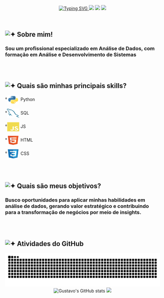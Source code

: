 ##
<div align="center">
  <a href="https://git.io/typing-svg"><img src="https://readme-typing-svg.demolab.com?font=Fira+Code&duration=4444&pause=444&color=FA8F36&background=FFFFFF00&center=true&vCenter=true&width=444&height=44&lines=%E2%9C%A6+GUSTAVO+ROCHA+%E2%9C%A6;%E2%9C%A6+ANALISTA+DE+DADOS+%E2%9C%A6" alt="Typing SVG"> </a>
  <img src="https://media.licdn.com/dms/image/v2/D4D16AQFhArVssiPf7g/profile-displaybackgroundimage-shrink_350_1400/profile-displaybackgroundimage-shrink_350_1400/0/1698456903212?e=1736985600&v=beta&t=zHoo-fAXawN6gf-Uyf1r0x9o4NB-VVPDFXKXsUYJIMA"> </img> 
  <a href = "mailto:gustavo_henriques@outlook.com"><img src="https://img.shields.io/badge/-outlook-%23333?style=for-the-badge&logo=mailboxdotorg&logoColor=white" target="_blank"></a>
  <a href="https://www.linkedin.com/in/guroch4" target="_blank"><img src="https://img.shields.io/badge/-LinkedIn-%230077B5?style=for-the-badge&logo=linkedin&logoColor=white" target="_blank"></a> 
</div>
<br><br>

<h2><img src="https://img.shields.io/badge/✦-FA8F36" alt="✦"> Sobre mim!</h2>
<h3>Sou um profissional especializado em Análise de Dados, com formação em Análise e Desenvolvimento de Sistemas</h3>
<br><br>

<h2><img src="https://img.shields.io/badge/✦-FA8F36" alt="✦"> Quais são minhas principais skills?</h2>
  <div class="skills">
    <p>°<img align="center" alt="Python" height="30" width="40" src="https://raw.githubusercontent.com/devicons/devicon/master/icons/python/python-original.svg"> Python</p>
    <p>°<img align="center" alt="SQL" height="30" width="40" src="https://raw.githubusercontent.com/devicons/devicon/master/icons/mysql/mysql-original.svg"> SQL</p>
    <p>°<img align="center" alt="JS" height="30" width="40" src="https://raw.githubusercontent.com/devicons/devicon/master/icons/javascript/javascript-plain.svg"> JS</p>
    <p>°<img align="center" alt="HTML" height="30" width="40" src="https://raw.githubusercontent.com/devicons/devicon/master/icons/html5/html5-original.svg"> HTML</p>
    <p>°<img align="center" alt="CSS" height="30" width="40" src="https://raw.githubusercontent.com/devicons/devicon/master/icons/css3/css3-original.svg"> CSS</p>
  </div>
<br><br>

<h2><img src="https://img.shields.io/badge/✦-FA8F36" alt="✦"> Quais são meus objetivos?</h2>
  <h3>Busco oportunidades para aplicar minhas habilidades em análise de dados, gerando valor estratégico e contribuindo para a transformação de negócios por meio de insights.</h3>
<br><br>

<h2><img src="https://img.shields.io/badge/✦-FA8F36" alt="✦"> Atividades do GitHub</h2>
<div align="center">
  <picture>
    <source media="(prefers-color-scheme: dark)" srcset="https://raw.githubusercontent.com/guroch4/guroch4/output/github-contribution-grid-snake-dark.svg">
    <source media="(prefers-color-scheme: light)" srcset="https://raw.githubusercontent.com/guroch4/guroch4/output/github-contribution-grid-snake.svg">
    <img alt="github contribution grid snake animation" src="https://raw.githubusercontent.com/guroch4/guroch4/output/github-contribution-grid-snake.svg">
  </picture>
</div>
<div align="center">
    <div style="display: inline-block; text-align: center;">
      <img alt="Gustavo's GitHub stats" src="https://github-readme-stats.vercel.app/api?username=guroch4&show_icons=true&theme=great-gatsby&locale=pt-br">
      <img height="194em" src="https://github-readme-stats.vercel.app/api/top-langs/?username=guroch4&hide_progress=false&theme=great-gatsby&layout=compact&locale=pt-br">
    </div>
</div>
<br><br>

<!--h2><img src="https://img.shields.io/badge/✦-FA8F36" alt="✦"> Principais repositorios no momento</h2>
<div  align="center">
  <div>
      <img height="194em" width="400em" src="https://github-readme-stats.vercel.app/api/pin/?username=guroch4&repo=CS50-Introduction-Computer-Science&theme=great-gatsby">
      <img height="194em" width="400em" src="https://github-readme-stats.vercel.app/api/pin/?username=guroch4&repo=LearnEnglish&theme=great-gatsby">
  </div>
  <div>
      <img height="194em" width="400em" height="124em" src="https://github-readme-stats.vercel.app/api/pin/?username=guroch4&repo=GestaoContatos&theme=great-gatsby">
      <img height="194em" width="400em" height="124em" src="https://github-readme-stats.vercel.app/api/pin/?username=guroch4&repo=GuRoch4&theme=great-gatsby">
  </div>
</div--!>



